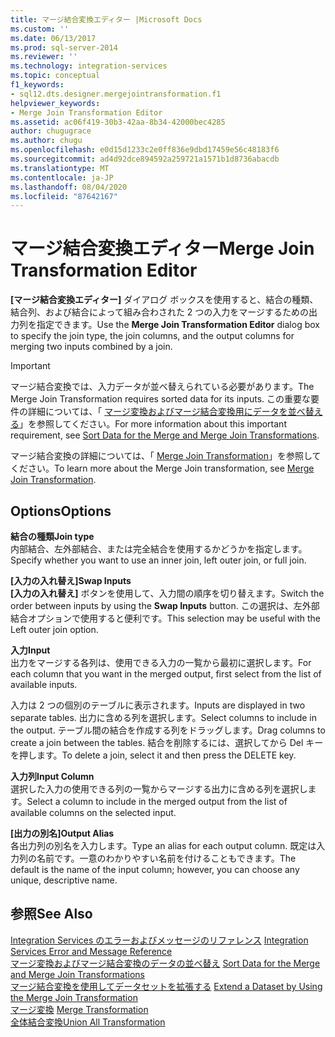 ```yaml
---
title: マージ結合変換エディター |Microsoft Docs
ms.custom: ''
ms.date: 06/13/2017
ms.prod: sql-server-2014
ms.reviewer: ''
ms.technology: integration-services
ms.topic: conceptual
f1_keywords:
- sql12.dts.designer.mergejointransformation.f1
helpviewer_keywords:
- Merge Join Transformation Editor
ms.assetid: ac06f419-30b3-42aa-8b34-42000bec4285
author: chugugrace
ms.author: chugu
ms.openlocfilehash: e0d15d1233c2e0ff836e9dbd17459e56c48183f6
ms.sourcegitcommit: ad4d92dce894592a259721a1571b1d8736abacdb
ms.translationtype: MT
ms.contentlocale: ja-JP
ms.lasthandoff: 08/04/2020
ms.locfileid: "87642167"
---
```

# <a name="merge-join-transformation-editor"></a><span data-ttu-id="296de-102">マージ結合変換エディター</span><span class="sxs-lookup"><span data-stu-id="296de-102">Merge Join Transformation Editor</span></span>
  <span data-ttu-id="296de-103">**[マージ結合変換エディター]** ダイアログ ボックスを使用すると、結合の種類、結合列、および結合によって組み合わされた 2 つの入力をマージするための出力列を指定できます。</span><span class="sxs-lookup"><span data-stu-id="296de-103">Use the **Merge Join Transformation Editor** dialog box to specify the join type, the join columns, and the output columns for merging two inputs combined by a join.</span></span>  
  
> [!IMPORTANT]  
>  <span data-ttu-id="296de-104">マージ結合変換では、入力データが並べ替えられている必要があります。</span><span class="sxs-lookup"><span data-stu-id="296de-104">The Merge Join Transformation requires sorted data for its inputs.</span></span> <span data-ttu-id="296de-105">この重要な要件の詳細については、「 [マージ変換およびマージ結合変換用にデータを並べ替える](data-flow/transformations/sort-data-for-the-merge-and-merge-join-transformations.md)」を参照してください。</span><span class="sxs-lookup"><span data-stu-id="296de-105">For more information about this important requirement, see [Sort Data for the Merge and Merge Join Transformations](data-flow/transformations/sort-data-for-the-merge-and-merge-join-transformations.md).</span></span>  
  
 <span data-ttu-id="296de-106">マージ結合変換の詳細については、「 [Merge Join Transformation](data-flow/transformations/merge-join-transformation.md)」を参照してください。</span><span class="sxs-lookup"><span data-stu-id="296de-106">To learn more about the Merge Join transformation, see [Merge Join Transformation](data-flow/transformations/merge-join-transformation.md).</span></span>  
  
## <a name="options"></a><span data-ttu-id="296de-107">Options</span><span class="sxs-lookup"><span data-stu-id="296de-107">Options</span></span>  
 <span data-ttu-id="296de-108">**結合の種類**</span><span class="sxs-lookup"><span data-stu-id="296de-108">**Join type**</span></span>  
 <span data-ttu-id="296de-109">内部結合、左外部結合、または完全結合を使用するかどうかを指定します。</span><span class="sxs-lookup"><span data-stu-id="296de-109">Specify whether you want to use an inner join, left outer join, or full join.</span></span>  
  
 <span data-ttu-id="296de-110">**[入力の入れ替え]**</span><span class="sxs-lookup"><span data-stu-id="296de-110">**Swap Inputs**</span></span>  
 <span data-ttu-id="296de-111">**[入力の入れ替え]** ボタンを使用して、入力間の順序を切り替えます。</span><span class="sxs-lookup"><span data-stu-id="296de-111">Switch the order between inputs by using the **Swap Inputs** button.</span></span> <span data-ttu-id="296de-112">この選択は、左外部結合オプションで使用すると便利です。</span><span class="sxs-lookup"><span data-stu-id="296de-112">This selection may be useful with the Left outer join option.</span></span>  
  
 <span data-ttu-id="296de-113">**入力**</span><span class="sxs-lookup"><span data-stu-id="296de-113">**Input**</span></span>  
 <span data-ttu-id="296de-114">出力をマージする各列は、使用できる入力の一覧から最初に選択します。</span><span class="sxs-lookup"><span data-stu-id="296de-114">For each column that you want in the merged output, first select from the list of available inputs.</span></span>  
  
 <span data-ttu-id="296de-115">入力は 2 つの個別のテーブルに表示されます。</span><span class="sxs-lookup"><span data-stu-id="296de-115">Inputs are displayed in two separate tables.</span></span> <span data-ttu-id="296de-116">出力に含める列を選択します。</span><span class="sxs-lookup"><span data-stu-id="296de-116">Select columns to include in the output.</span></span> <span data-ttu-id="296de-117">テーブル間の結合を作成する列をドラッグします。</span><span class="sxs-lookup"><span data-stu-id="296de-117">Drag columns to create a join between the tables.</span></span> <span data-ttu-id="296de-118">結合を削除するには、選択してから Del キーを押します。</span><span class="sxs-lookup"><span data-stu-id="296de-118">To delete a join, select it and then press the DELETE key.</span></span>  
  
 <span data-ttu-id="296de-119">**入力列**</span><span class="sxs-lookup"><span data-stu-id="296de-119">**Input Column**</span></span>  
 <span data-ttu-id="296de-120">選択した入力の使用できる列の一覧からマージする出力に含める列を選択します。</span><span class="sxs-lookup"><span data-stu-id="296de-120">Select a column to include in the merged output from the list of available columns on the selected input.</span></span>  
  
 <span data-ttu-id="296de-121">**[出力の別名]**</span><span class="sxs-lookup"><span data-stu-id="296de-121">**Output Alias**</span></span>  
 <span data-ttu-id="296de-122">各出力列の別名を入力します。</span><span class="sxs-lookup"><span data-stu-id="296de-122">Type an alias for each output column.</span></span> <span data-ttu-id="296de-123">既定は入力列の名前です。一意のわかりやすい名前を付けることもできます。</span><span class="sxs-lookup"><span data-stu-id="296de-123">The default is the name of the input column; however, you can choose any unique, descriptive name.</span></span>  
  
## <a name="see-also"></a><span data-ttu-id="296de-124">参照</span><span class="sxs-lookup"><span data-stu-id="296de-124">See Also</span></span>  
 <span data-ttu-id="296de-125">[Integration Services のエラーおよびメッセージのリファレンス](../../2014/integration-services/integration-services-error-and-message-reference.md) </span><span class="sxs-lookup"><span data-stu-id="296de-125">[Integration Services Error and Message Reference](../../2014/integration-services/integration-services-error-and-message-reference.md) </span></span>  
 <span data-ttu-id="296de-126">[マージ変換およびマージ結合変換のデータの並べ替え](data-flow/transformations/sort-data-for-the-merge-and-merge-join-transformations.md) </span><span class="sxs-lookup"><span data-stu-id="296de-126">[Sort Data for the Merge and Merge Join Transformations](data-flow/transformations/sort-data-for-the-merge-and-merge-join-transformations.md) </span></span>  
 <span data-ttu-id="296de-127">[マージ結合変換を使用してデータセットを拡張する](data-flow/transformations/extend-a-dataset-by-using-the-merge-join-transformation.md) </span><span class="sxs-lookup"><span data-stu-id="296de-127">[Extend a Dataset by Using the Merge Join Transformation](data-flow/transformations/extend-a-dataset-by-using-the-merge-join-transformation.md) </span></span>  
 <span data-ttu-id="296de-128">[マージ変換](data-flow/transformations/merge-transformation.md) </span><span class="sxs-lookup"><span data-stu-id="296de-128">[Merge Transformation](data-flow/transformations/merge-transformation.md) </span></span>  
 [<span data-ttu-id="296de-129">全体結合変換</span><span class="sxs-lookup"><span data-stu-id="296de-129">Union All Transformation</span></span>](data-flow/transformations/union-all-transformation.md)  
  
  
